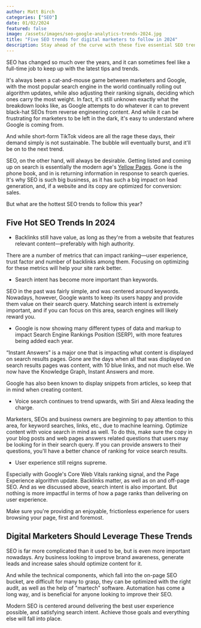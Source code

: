 ```yaml
---
author: Matt Birch
categories: ["SEO"]
date: 01/02/2024
featured: false
image: /assets/images/seo-google-analytics-trends-2024.jpg
title: "Five SEO trends for digital marketers to follow in 2024"
description: Stay ahead of the curve with these five essential SEO trends for digital marketers in 2024, from voice search optimization to AI-driven content strategies and enhanced user experience.
---
```


SEO has changed so much over the years, and it can sometimes feel like a full-time job to keep up with the latest tips and trends.

It's always been a cat-and-mouse game between marketers and Google, with the most popular search engine in the world continually rolling out algorithm updates, while also adjusting their ranking signals, deciding which ones carry the most weight. In fact, it's still unknown exactly what the breakdown looks like, as Google attempts to do whatever it can to prevent black-hat SEOs from reverse engineering content. And while it can be frustrating for marketers to be left in the dark, it's easy to understand where Google is coming from.

And while short-form TikTok videos are all the rage these days, their demand simply is not sustainable. The bubble will eventually burst, and it'll be on to the next trend.

SEO, on the other hand, will always be desirable. Getting listed and coming up on search is essentially the modern age's [Yellow Pages](https://www.vendasta.com/blog/agency-guide-optimizing-yellow-pages-listing/). Gone is the phone book, and in is returning information in response to search queries. It's why SEO is such big business, as it has such a big impact on lead generation, and, if a website and its copy are optimized for conversion: sales.

But what are the hottest SEO trends to follow this year?

## Five Hot SEO Trends In 2024

- Backlinks still have value, as long as they're from a website that features relevant content—preferably with high authority.

There are a number of metrics that can impact ranking—user experience, trust factor and number of backlinks among them. Focusing on optimizing for these metrics will help your site rank better.

- Search intent has become more important than keywords.

SEO in the past was fairly simple, and was centered around keywords. Nowadays, however, Google wants to keep its users happy and provide them value on their search query. Matching search intent is extremely important, and if you can focus on this area, search engines will likely reward you.

- Google is now showing many different types of data and markup to impact Search Engine Rankings Position (SERP), with more features being added each year.

“Instant Answers” is a major one that is impacting what content is displayed on search results pages. Gone are the days when all that was displayed on search results pages was content, with 10 blue links, and not much else. We now have the Knowledge Graph, Instant Answers and more.

Google has also been known to display snippets from articles, so keep that in mind when creating content.

- Voice search continues to trend upwards, with Siri and Alexa leading the charge.

Marketers, SEOs and business owners are beginning to pay attention to this area, for keyword searches, links, etc., due to machine learning. Optimize content with voice search in mind as well. To do this, make sure the copy in your blog posts and web pages answers related questions that users may be looking for in their search query. If you can provide answers to their questions, you'll have a better chance of ranking for voice search results.

- User experience still reigns supreme.

Especially with Google's Core Web Vitals ranking signal, and the Page Experience algorithm update. Backlinks matter, as well as on and off-page SEO. And as we discussed above, search intent is also important. But nothing is more impactful in terms of how a page ranks than delivering on user experience.

Make sure you're providing an enjoyable, frictionless experience for users browsing your page, first and foremost.

## Digital Marketers Should Leverage These Trends

SEO is far more complicated than it used to be, but is even more important nowadays. Any business looking to improve brand awareness, generate leads and increase sales should optimize content for it.

And while the technical components, which fall into the on-page SEO bucket, are difficult for many to grasp, they can be optimized with the right audit, as well as the help of "martech" software. Automation has come a long way, and is beneficial for anyone looking to improve their SEO.

Modern SEO is centered around delivering the best user experience possible, and satisfying search intent. Achieve those goals and everything else will fall into place.
